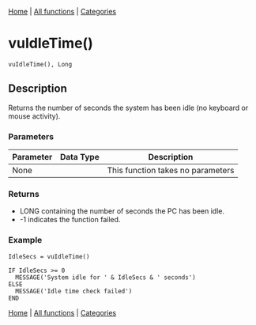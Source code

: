 [Home](../index.md) | [All functions](index.md) | [Categories](../categories/index.md)

# vuIdleTime()

```Prototype
vuIdleTime(), Long
```


## Description
Returns the number of seconds the system has been idle (no keyboard or mouse activity).

### Parameters

| Parameter | Data Type | Description |
|-----------|-----------|-------------|
| None      |          | This function takes no parameters |

### Returns
- LONG containing the number of seconds the PC has been idle.  
- -1 indicates the function failed.  

### Example

```Clarion
IdleSecs = vuIdleTime()

IF IdleSecs >= 0
  MESSAGE('System idle for ' & IdleSecs & ' seconds')
ELSE
  MESSAGE('Idle time check failed')
END
```

[Home](../index.md) | [All functions](index.md) | [Categories](../categories/index.md)
